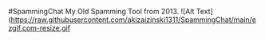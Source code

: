 #SpammingChat
My Old Spamming Tool from 2013.
![Alt Text](https://raw.githubusercontent.com/akizaizinski1311/SpammingChat/main/ezgif.com-resize.gif
